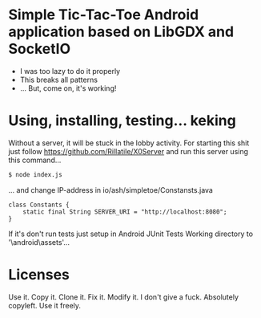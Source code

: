 # Simple Tic-Tac-Toe Android application based on LibGDX and SocketIO

  - I was too lazy to do it properly
  - This breaks all patterns
  - ... But, come on, it's working!

# Using, installing, testing... keking
Without a server, it will be stuck in the lobby activity. For starting this shit just follow https://github.com/Rillatile/X0Server and run this server using this command...
```sh
$ node index.js
```
... and change IP-address in io/ash/simpletoe/Constansts.java
```
class Constants {
    static final String SERVER_URI = "http://localhost:8080";
}
```
If it's don't run tests just setup in Android JUnit Tests Working directory to '\android\assets'... 

# Licenses
Use it. Copy it. Clone it. Fix it. Modify it. I don't give a fuck. Absolutely copyleft. Use it freely.
